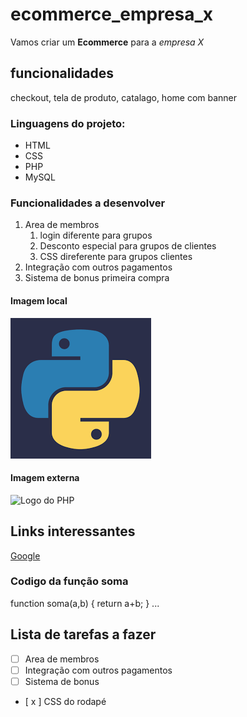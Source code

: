 # ecommerce_empresa_x
Vamos criar um **Ecommerce** para a *empresa X*

## funcionalidades
checkout, tela de produto, catalago, home com banner

### Linguagens do projeto:
* HTML
* CSS
* PHP
* MySQL

### Funcionalidades a desenvolver

1. Area de membros
    1. login diferente para grupos
    2. Desconto especial para grupos de clientes
    3. CSS direferente para grupos clientes
2. Integração com outros pagamentos
3. Sistema de bonus primeira compra

#### Imagem local
![Logo do Python](img/python.png)

#### Imagem externa
![Logo do PHP](https://www.geekproject.com.br/wp-content/uploads/2011/01/elephpant-elephant-php-logo.png)

## Links interessantes
[Google](https://www.google.com.br)


### Codigo da função soma

function soma(a,b) {
    return a+b;
    }
    ...


## Lista de tarefas a fazer
- [ ] Area de membros
- [ ] Integração com outros pagamentos
- [ ] Sistema de bonus
- [ x ] CSS do rodapé